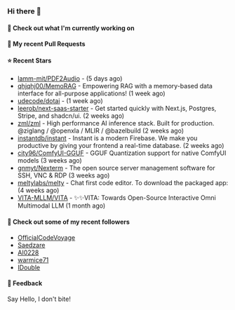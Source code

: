 ### Hi there 👋

#### 👷 Check out what I'm currently working on

#### 🔨 My recent Pull Requests


#### ⭐ Recent Stars

- [lamm-mit/PDF2Audio](https://github.com/lamm-mit/PDF2Audio) -  (5 days ago)
- [qhjqhj00/MemoRAG](https://github.com/qhjqhj00/MemoRAG) - Empowering RAG with a memory-based data interface for all-purpose applications! (1 week ago)
- [udecode/dotai](https://github.com/udecode/dotai) -  (1 week ago)
- [leerob/next-saas-starter](https://github.com/leerob/next-saas-starter) - Get started quickly with Next.js, Postgres, Stripe, and shadcn/ui. (2 weeks ago)
- [zml/zml](https://github.com/zml/zml) - High performance AI inference stack. Built for production. @ziglang / @openxla / MLIR / @bazelbuild (2 weeks ago)
- [instantdb/instant](https://github.com/instantdb/instant) - Instant is a modern Firebase. We make you productive by giving your frontend a real-time database. (2 weeks ago)
- [city96/ComfyUI-GGUF](https://github.com/city96/ComfyUI-GGUF) - GGUF Quantization support for native ComfyUI models (3 weeks ago)
- [gnmyt/Nexterm](https://github.com/gnmyt/Nexterm) - The open source server management software for SSH, VNC &amp; RDP (3 weeks ago)
- [meltylabs/melty](https://github.com/meltylabs/melty) - Chat first code editor. To download the packaged app: (4 weeks ago)
- [VITA-MLLM/VITA](https://github.com/VITA-MLLM/VITA) - ✨✨VITA: Towards Open-Source Interactive Omni Multimodal LLM (1 month ago)

#### 👯 Check out some of my recent followers

- [OfficialCodeVoyage](https://github.com/OfficialCodeVoyage)
- [Saedzare](https://github.com/Saedzare)
- [AI0228](https://github.com/AI0228)
- [warmice71](https://github.com/warmice71)
- [IDouble](https://github.com/IDouble)

#### 💬 Feedback

Say Hello, I don't bite!